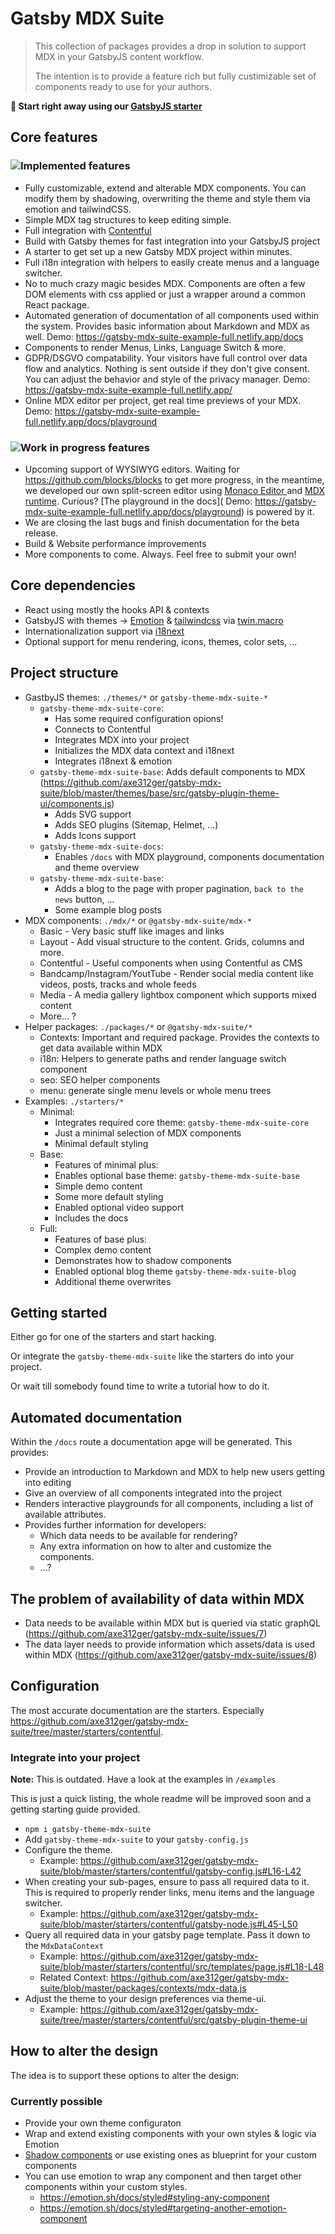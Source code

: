 # Gatsby MDX Suite

> This collection of packages provides a drop in solution to support MDX in your GatsbyJS content workflow.
>
> The intention is to provide a feature rich but fully custimizable set of components ready to use for your authors.


**🚀 Start right away using our [GatsbyJS starter](https://github.com/axe312ger/gatsby-starter-mdx-suite)**

## Core features

### ![Implemented features](https://img.shields.io/badge/Status-Implemented-green?style=flat)

* Fully customizable, extend and alterable MDX components. You can modify them by shadowing, overwriting the theme and style them via emotion and tailwindCSS.
* Simple MDX tag structures to keep editing simple.
* Full integration with [Contentful](https://contentful.com/)
* Build with Gatsby themes for fast integration into your GatsbyJS project
* A starter to get set up a new Gatsby MDX project within minutes.
* Full i18n integration with helpers to easily create menus and a language switcher.
* No to much crazy magic besides MDX. Components are often a few DOM elements with css applied or just a wrapper around a common React package.
* Automated generation of documentation of all components used within the system. Provides basic information about Markdown and MDX as well.  Demo: https://gatsby-mdx-suite-example-full.netlify.app/docs
* Components to render Menus, Links, Language Switch & more.
* GDPR/DSGVO compatability. Your visitors have full control over data flow and analytics. Nothing is sent outside if they don't give consent. You can adjust the behavior and style of the privacy manager. Demo: https://gatsby-mdx-suite-example-full.netlify.app/
* Online MDX editor per project, get real time previews of your MDX. Demo: https://gatsby-mdx-suite-example-full.netlify.app/docs/playground

### ![Work in progress features](https://img.shields.io/badge/Status-Work_in_progress-yellowgreen?style=flat)

* Upcoming support of WYSIWYG editors. Waiting for https://github.com/blocks/blocks to get more progress, in the meantime, we developed our own split-screen editor using [Monaco Editor
](https://microsoft.github.io/monaco-editor/) and [MDX runtime](https://mdxjs.com/advanced/runtime). Curious? [The playground in the docs]( Demo: https://gatsby-mdx-suite-example-full.netlify.app/docs/playground) is powered by it.
* We are closing the last bugs and finish documentation for the beta release.
* Build & Website performance improvements
* More components to come. Always. Feel free to submit your own!


## Core dependencies

* React using mostly the hooks API & contexts
* GatsbyJS with themes -> [Emotion](https://emotion.sh/) & [tailwindcss](https://tailwindcss.com/) via [twin.macro](https://github.com/ben-rogerson/twin.macro)
* Internationalization support via [i18next](https://www.i18next.com/)
* Optional support for menu rendering, icons, themes, color sets, ...

## Project structure

* GastbyJS themes: `./themes/*` or `gatsby-theme-mdx-suite-*`
  * `gatsby-theme-mdx-suite-core`:
    * Has some required configuration opions!
    * Connects to Contentful
    * Integrates MDX into your project
    * Initializes the MDX data context and i18next
    * Integrates i18next & emotion
  * `gatsby-theme-mdx-suite-base`:
      Adds default components to MDX (https://github.com/axe312ger/gatsby-mdx-suite/blob/master/themes/base/src/gatsby-plugin-theme-ui/components.js)
    * Adds SVG support
    * Adds SEO plugins (Sitemap, Helmet, ...)
    * Adds Icons support
  * `gatsby-theme-mdx-suite-docs`:
    * Enables `/docs` with MDX playground, components documentation and theme overview
  * `gatsby-theme-mdx-suite-base`:
    * Adds a blog to the page with proper pagination, `back to the news` button, ...
    * Some example blog posts
* MDX components: `./mdx/*` or `@gatsby-mdx-suite/mdx-*`
  * Basic - Very basic stuff like images and links
  * Layout - Add visual structure to the content. Grids, columns and more.
  * Contentful - Useful components when using Contentful as CMS
  * Bandcamp/Instagram/YoutTube - Render social media content like videos, posts, tracks and whole feeds
  * Media - A media gallery lightbox component which supports mixed content
  * More... ?
* Helper packages: `./packages/*` or `@gatsby-mdx-suite/*`
  * Contexts: Important and required package. Provides the contexts to get data available within MDX
  * i18n: Helpers to generate paths and render language switch component
  * seo: SEO helper components
  * menu: generate single menu levels or whole menu trees
* Examples: `./starters/*`
  * Minimal:
    * Integrates required core theme: `gatsby-theme-mdx-suite-core`
    * Just a minimal selection of MDX components
    * Minimal default styling
  * Base:
    * Features of minimal plus:
    * Enables optional base theme: `gatsby-theme-mdx-suite-base`
    * Simple demo content
    * Some more default styling
    * Enabled optional video support
    * Includes the docs
  * Full:
    * Features of base plus:
    * Complex demo content
    * Demonstrates how to shadow components
    * Enabled optional blog theme `gatsby-theme-mdx-suite-blog`
    * Additional theme overwrites

## Getting started

Either go for one of the starters and start hacking.

Or integrate the `gatsby-theme-mdx-suite` like the starters do into your project.

Or wait till somebody found time to write a tutorial how to do it.

## Automated documentation

Within the `/docs` route a documentation apge will be generated. This provides:

* Provide an introduction to Markdown and MDX to help new users getting into editing
* Give an overview of all components integrated into the project
* Renders interactive playgrounds for all components, including a list of available attributes.
* Provides further information for developers:
  * Which data needs to be available for rendering?
  * Any extra information on how to alter and customize the components.
  * ...?

## The problem of availability of data within MDX

- Data needs to be available within MDX but is queried via static graphQL (https://github.com/axe312ger/gatsby-mdx-suite/issues/7)
- The data layer needs to provide information which assets/data is used within MDX (https://github.com/axe312ger/gatsby-mdx-suite/issues/8)

## Configuration

The most accurate documentation are the starters. Especially https://github.com/axe312ger/gatsby-mdx-suite/tree/master/starters/contentful.

### Integrate into your project

**Note:** This is outdated. Have a look at the examples in `/examples`

This is just a quick listing, the whole readme will be improved soon and a getting starting guide provided.

* `npm i gatsby-theme-mdx-suite`
* Add `gatsby-theme-mdx-suite` to your `gatsby-config.js`
* Configure the theme.
  * Example: https://github.com/axe312ger/gatsby-mdx-suite/blob/master/starters/contentful/gatsby-config.js#L16-L42
* When creating your sub-pages, ensure to pass all required data to it. This is required to properly render links, menu items and the language switcher.
  * Example: https://github.com/axe312ger/gatsby-mdx-suite/blob/master/starters/contentful/gatsby-node.js#L45-L50
* Query all required data in your gatsby page template. Pass it down to the `MdxDataContext`
  * Example: https://github.com/axe312ger/gatsby-mdx-suite/blob/master/starters/contentful/src/templates/page.js#L18-L48
  * Related Context: https://github.com/axe312ger/gatsby-mdx-suite/blob/master/packages/contexts/mdx-data.js
* Adjust the theme to your design preferences via theme-ui.
  * Example: https://github.com/axe312ger/gatsby-mdx-suite/tree/master/starters/contentful/src/gatsby-plugin-theme-ui


## How to alter the design

The idea is to support these options to alter the design:

### Currently possible

* Provide your own theme configuraton
* Wrap and extend existing components with your own styles & logic via Emotion
* [Shadow components](https://www.gatsbyjs.com/docs/themes/shadowing/) or use existing ones as blueprint for your custom components
* You can use emotion to wrap any component and then target other components within your custom styles.
  * https://emotion.sh/docs/styled#styling-any-component
  * https://emotion.sh/docs/styled#targeting-another-emotion-component
